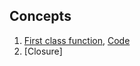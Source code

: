 ## Concepts

1. [First class function](first_class_function.md), [Code](first_class_function.ipynb)
2. [Closure]
   
